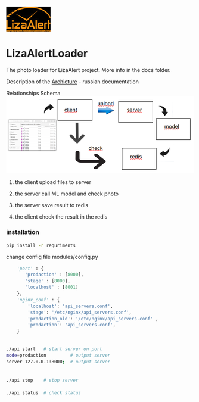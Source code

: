 ![image](img/LizaAlert_logo.jpg)
# LizaAlertLoader
The photo loader for LizaAlert project. More info in the docs folder. 

Description of the [Archicture](docs/Archicture.pdf) - russian documentation


Relationships Schema 
![shema ](/img/schema.png)

1. the client upload files to server

2. the server call ML model and check photo

3. the server save result to redis

4. the  client check the result in the redis

### installation
```bash
pip install -r requriments
```
change config file modules/config.py

```python
    'port' : {
       'prodaction' : [8000],
       'stage' : [8000],
       'localhost' : [8001]
    },
    'nginx_conf' : {
        'localhost': 'api_servers.conf',
        'stage': '/etc/nginx/api_servers.conf',
        'prodaction_old': '/etc/nginx/api_servers.conf' ,
        'prodaction': 'api_servers.conf',
    }
    
```

```bash
./api start   # start server on port
mode=prodaction         # output server
server 127.0.0.1:8000;  # output server


./api stop    # stop server

./api status  # check status
```
